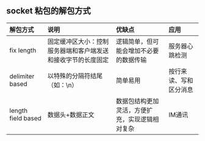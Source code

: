 ## socket 粘包的解包方式

|解包方式|说明|优缺点|应用|
|:---- |:---- |:---- |:----|
| fix length | 固定缓冲区大小：控制服务器端和客户端发送和接收字节的长度固定 | 逻辑简单，但可能会增加不必要的数据传输 |服务器心跳检测|
| delimiter based | 以特殊的分隔符结尾（如：\n） | 简单易用  | 按行来读、写和区分消息 |
| length field based | 数据头+数据正文 | 数据包结构更加灵活，方便扩充，实现逻辑相对复杂  | IM通讯 |